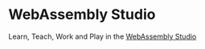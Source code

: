 # WebAssembly Studio

Learn, Teach, Work and Play in the [WebAssembly Studio](https://docs.google.com/presentation/d/1JviCYrWtAQd8DiAimLZnexzyLMY0fST8L-vNTp2yMZk/edit?usp=sharing)